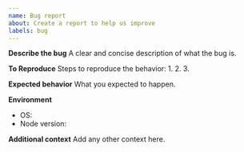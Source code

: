 ```yaml
---
name: Bug report
about: Create a report to help us improve
labels: bug
---
```


**Describe the bug**
A clear and concise description of what the bug is.

**To Reproduce**
Steps to reproduce the behavior:
1.
2.
3.

**Expected behavior**
What you expected to happen.

**Environment**
- OS:
- Node version:

**Additional context**
Add any other context here.
